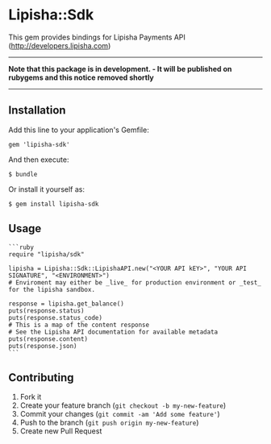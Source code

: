 # Lipisha::Sdk

This gem provides bindings for Lipisha Payments API (http://developers.lipisha.com)

---

**Note that this package is in development. - It will be published on rubygems and this notice removed shortly**

---

## Installation

Add this line to your application's Gemfile:

    gem 'lipisha-sdk'

And then execute:

    $ bundle

Or install it yourself as:

    $ gem install lipisha-sdk

## Usage


    ```ruby
    require "lipisha/sdk"

    lipisha = Lipisha::Sdk::LipishaAPI.new("<YOUR API kEY>", "YOUR API SIGNATURE", "<ENVIRONMENT>")
    # Enviroment may either be _live_ for production environment or _test_ for the lipisha sandbox.

    response = lipisha.get_balance()
    puts(response.status)
    puts(response.status_code)
    # This is a map of the content response
    # See the Lipisha API documentation for available metadata
    puts(response.content)
    puts(response.json)
    ```

## Contributing

1. Fork it
2. Create your feature branch (`git checkout -b my-new-feature`)
3. Commit your changes (`git commit -am 'Add some feature'`)
4. Push to the branch (`git push origin my-new-feature`)
5. Create new Pull Request
